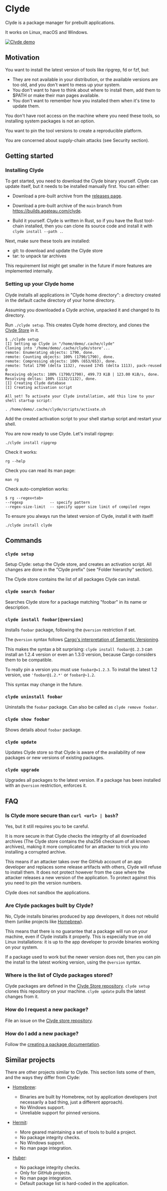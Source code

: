 # Clyde

Clyde is a package manager for prebuilt applications.

It works on Linux, macOS and Windows.

[![Clyde demo](https://asciinema.org/a/571122.svg)](https://asciinema.org/a/571122)

## Motivation

You want to install the latest version of tools like ripgrep, fd or fzf, but:

- They are not available in your distribution, or the available versions are too old, and you don't want to mess up your system.
- You don't want to have to think about where to install them, add them to $PATH or make their man pages available.
- You don't want to remember how you installed them when it's time to update them.

You don't have root access on the machine where you need these tools, so installing system packages is not an option.

You want to pin the tool versions to create a reproducible platform.

You are concerned about supply-chain attacks (see Security section).

## Getting started

### Installing Clyde

To get started, you need to download the Clyde binary yourself. Clyde can update itself, but it needs to be installed manually first. You can either:

- Download a pre-built archive from the [releases page](http://github.com/agateau/clyde/releases).

- Download a pre-built archive of the `main` branch from <https://builds.agateau.com/clyde>.

- Build it yourself. Clyde is written in Rust, so if you have the Rust tool-chain installed, then you can clone its source code and install it with `clyde install --path .`.

Next, make sure these tools are installed:

- git: to download and update the Clyde store
- tar: to unpack tar archives

This requirement list might get smaller in the future if more features are implemented internally.

### Setting up your Clyde home

Clyde installs all applications in "Clyde home directory": a directory created in the default cache directory of your home directory.

Assuming you downloaded a Clyde archive, unpacked it and changed to its directory.

Run `./clyde setup`. This creates Clyde home directory, and clones the [Clyde Store](https://github.com/agateau/clyde-store) in it.

```
$ ./clyde setup
[I] Setting up Clyde in "/home/demo/.cache/clyde"
Cloning into '/home/demo/.cache/clyde/store'...
remote: Enumerating objects: 1790, done.
remote: Counting objects: 100% (1790/1790), done.
remote: Compressing objects: 100% (653/653), done.
remote: Total 1790 (delta 1132), reused 1745 (delta 1113), pack-reused 0
Receiving objects: 100% (1790/1790), 499.73 KiB | 123.00 KiB/s, done.
Resolving deltas: 100% (1132/1132), done.
[I] Creating Clyde database
[I] Creating activation script

All set! To activate your Clyde installation, add this line to your shell startup script:

. /home/demo/.cache/clyde/scripts/activate.sh
```

Add the created activation script to your shell startup script and restart your shell.

You are now ready to use Clyde. Let's install ripgrep:

```
./clyde install ripgrep
```

Check it works:

```
rg --help
```

Check you can read its man page:

```
man rg
```

Check auto-completion works:

```
$ rg --regex<tab>
--regexp            -- specify pattern
--regex-size-limit  -- specify upper size limit of compiled regex
```

To ensure you always run the latest version of Clyde, install it with itself!

```
./clyde install clyde
```

## Commands

### `clyde setup`

Setup Clyde: setup the Clyde store, and creates an activation script. All changes are done in the "Clyde prefix" (see "Folder hierarchy" section).

The Clyde store contains the list of all packages Clyde can install.

### `clyde search foobar`

Searches Clyde store for a package matching "foobar" in its name or description.

### `clyde install foobar[@version]`

Installs `foobar` package, following the `@version` restriction if set.

The `@version` syntax follows [Cargo's interpretation of Semantic Versioning][cargo-semver].

This makes the syntax a bit surprising: `clyde install foobar@1.2.3` can install an 1.2.4 version or even an 1.3.0 version, because Cargo considers them to be compatible.

To really pin a version you must use `foobar@=1.2.3`. To install the latest 1.2 version, use `'foobar@1.2.*'` or `foobar@~1.2`.

This syntax may change in the future.

[cargo-semver]: https://doc.rust-lang.org/cargo/reference/specifying-dependencies.html

### `clyde uninstall foobar`

Uninstalls the `foobar` package. Can also be called as `clyde remove foobar`.

### `clyde show foobar`

Shows details about `foobar` package.

### `clyde update`

Updates Clyde store so that Clyde is aware of the availability of new packages or new versions of existing packages.

### `clyde upgrade`

Upgrades all packages to the latest version. If a package has been installed with an `@version` restriction, enforces it.

## FAQ

### Is Clyde more secure than `curl <url> | bash`?

Yes, but it still requires you to be careful.

It is more secure in that Clyde checks the integrity of all downloaded archives (The Clyde store contains the sha256 checksum of all known archives), making it more complicated for an attacker to trick you into installing a corrupted archive.

This means if an attacker takes over the GitHub account of an app developer and replaces some release artifacts with others, Clyde will refuse to install them. It does not protect however from the case where the attacker releases a new version of the application. To protect against this you need to pin the version numbers.

Clyde does not sandbox the applications.

### Are Clyde packages built by Clyde?

No, Clyde installs binaries produced by app developers, it does not rebuild them (unlike projects like [Homebrew](https://brew.sh)).

This means that there is no guarantee that a package will run on your machine, even if Clyde installs it properly. This is especially true on old Linux installations: it is up to the app developer to provide binaries working on your system.

If a package used to work but the newer version does not, then you can pin the install to the latest working version, using the `@version` syntax.

### Where is the list of Clyde packages stored?

Clyde packages are defined in the [Clyde Store repository][store-repo]. `clyde setup` clones this repository on your machine. `clyde update` pulls the latest changes from it.

### How do I request a new package?

File an issue on the [Clyde store repository][store-repo].

### How do I add a new package?

Follow the [creating a package documentation](docs/creating-a-package.md).

[store-repo]: https://github.com/agateau/clyde-store

## Similar projects

There are other projects similar to Clyde. This section lists some of them, and the ways they differ from Clyde:

- [Homebrew](https://brew.sh/):
    - Binaries are built by Homebrew, not by application developers (not necessarily a bad thing, just a different approach).
    - No Windows support.
    - Unreliable support for pinned versions.

- [Hermit](https://cashapp.github.io/hermit/):
    - More geared maintaining a set of tools to build a project.
    - No package integrity checks.
    - No Windows support.
    - No man page integration.

- [Huber](https://github.com/innobead/huber):
    - No package integrity checks.
    - Only for GitHub projects.
    - No man page integration.
    - Default package list is hard-coded in the application.
